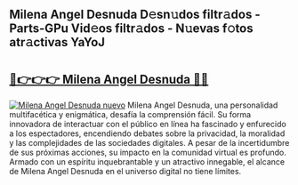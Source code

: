 ## Milena Angel Desnuda D𝚎sn𝚞dos filtr𝚊dos - Parts-GPu Vid𝚎os filtr𝚊dos - N𝚞evas f𝚘tos atr𝚊ctivas YaYoJ

# <h2><a href="http://mb76fdm.tromn.icu/?c=Milena+Angel+Desnuda">🔗👉👉👉 Milena Angel Desnuda 🔗🔗</a></h2>

[![Milena Angel Desnuda nuevo](https://i.imgur.com/pEAQMta.gif)](http://mb76fdm.tromn.icu/?c=Milena+Angel+Desnuda)
Milena Angel Desnuda, una personalidad multifacética y enigmática, desafía la comprensión fácil. Su forma innovadora de interactuar con el público en línea ha fascinado y enfurecido a los espectadores, encendiendo debates sobre la privacidad, la moralidad y las complejidades de las sociedades digitales. A pesar de la incertidumbre de sus próximas acciones, su impacto en la comunidad virtual es profundo. Armado con un espíritu inquebrantable y un atractivo innegable, el alcance de Milena Angel Desnuda en el universo digital no tiene límites.
